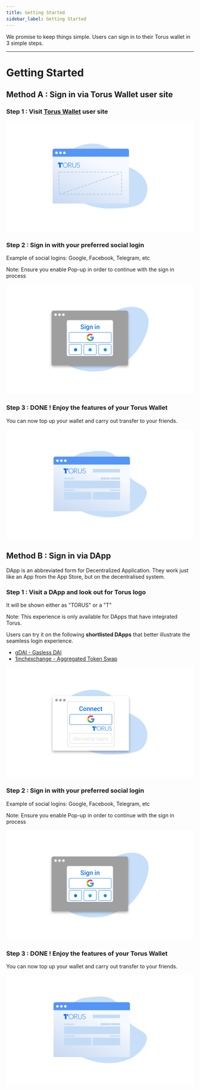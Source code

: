 ```yaml
---
title: Getting Started
sidebar_label: Getting Started
---
```


We promise to keep things simple. Users can sign in to their Torus wallet in 3
simple steps.

---

# Getting Started

## Method A : Sign in via Torus Wallet user site

### Step 1 : Visit [Torus Wallet](https://app.tor.us) user site

![](../../static/assets/torus-website-1-new.png)

### Step 2 : Sign in with your preferred social login

Example of social logins: Google, Facebook, Telegram, etc

Note: Ensure you enable Pop-up in order to continue with the sign in process

![](../../static/assets/torus-website-2-2x.png)

### Step 3 : DONE ! Enjoy the features of your Torus Wallet

You can now top up your wallet and carry out transfer to your friends.

![](../../static/assets/torus-website-3-2x.png)

## Method B : Sign in via DApp

DApp is an abbreviated form for Decentralized Application. They work just like
an App from the App Store, but on the decentralised system.

### Step 1 : Visit a DApp and look out for Torus logo

It will be shown either as "TORUS" or a "T"

Note: This experience is only available for DApps that have integrated Torus.

Users can try it on the following **shortlisted DApps** that better illustrate
the seamless login experience.

- [gDAI - Gasless DAI](https://gdai.io/)
- [1inchexchange - Aggregated Token Swap](https://1inch.exchange/#/)

![The exact sign in button is available under "Sign-In Brand Guideline".](../../static/assets/dapp-website-login-2x.png)

### Step 2 : Sign in with your preferred social login

Example of social logins: Google, Facebook, Telegram, etc

Note: Ensure you enable Pop-up in order to continue with the sign in process

![](../../static/assets/torus-website-2-2x.png)

### Step 3 : DONE ! Enjoy the features of your Torus Wallet

You can now top up your wallet and carry out transfer to your friends.

![](../../static/assets/torus-website-3-2x.png)
